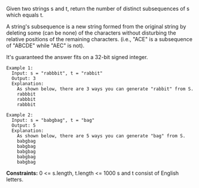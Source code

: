 Given two strings s and t, return the number of distinct subsequences of s which equals t.

A string's subsequence is a new string formed from the original string by deleting some (can be none) of the characters without disturbing the relative positions of the remaining characters. (i.e., "ACE" is a subsequence of "ABCDE" while "AEC" is not).

It's guaranteed the answer fits on a 32-bit signed integer.

 
```
Example 1:
  Input: s = "rabbbit", t = "rabbit"
  Output: 3
  Explanation:
    As shown below, there are 3 ways you can generate "rabbit" from S.
    rabbbit
    rabbbit
    rabbbit

Example 2:
  Input: s = "babgbag", t = "bag"
  Output: 5
  Explanation:
    As shown below, there are 5 ways you can generate "bag" from S.
    babgbag
    babgbag
    babgbag
    babgbag
    babgbag
```


**Constraints:**
  0 <= s.length, t.length <= 1000
  s and t consist of English letters.